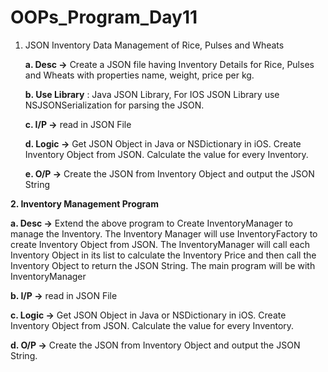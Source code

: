 # OOPs_Program_Day11

1. JSON Inventory Data Management of Rice, Pulses and Wheats
   
   **a. Desc ->** Create a JSON file having Inventory Details for Rice, Pulses and Wheats
   with properties name, weight, price per kg.
   
   **b. Use Library** : Java JSON Library, For IOS JSON Library use
   NSJSONSerialization for parsing the JSON.
   
   **c. I/P ->** read in JSON File
   
   **d. Logic ->** Get JSON Object in Java or NSDictionary in iOS. Create Inventory
   Object from JSON. Calculate the value for every Inventory.
   
   **e. O/P ->** Create the JSON from Inventory Object and output the JSON String
   
**2. Inventory Management Program**

   **a. Desc ->**
   Extend the above program to Create InventoryManager to manage the
   Inventory. The Inventory Manager will use InventoryFactory to create Inventory
   Object from JSON. The InventoryManager will call each Inventory Object in its list
   to calculate the Inventory Price and then call the Inventory Object to return the
   JSON String. The main program will be with InventoryManager

   **b. I/P ->** read in JSON File

   **c. Logic ->** Get JSON Object in Java or NSDictionary in iOS. Create Inventory
   Object from JSON. Calculate the value for every Inventory.

   **d. O/P ->** Create the JSON from Inventory Object and output the JSON String.
